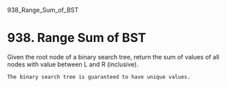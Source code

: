 938_Range_Sum_of_BST
# 938. Range Sum of BST

Given the root node of a binary search tree, return the sum of values of all
        nodes with value between L and R (inclusive).

    The binary search tree is guaranteed to have unique values.